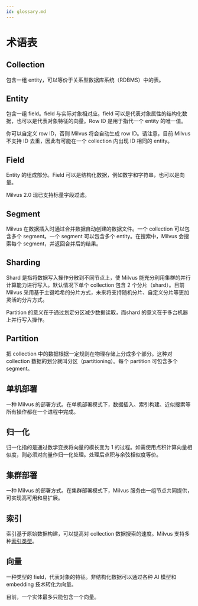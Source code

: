 ```yaml
---
id: glossary.md
---
```


# 术语表

## Collection
包含一组 entity，可以等价于关系型数据库系统（RDBMS）中的表。

## Entity
包含一组 field。field 与实际对象相对应。field 可以是代表对象属性的结构化数据，也可以是代表对象特征的向量。Row ID 是用于指代一个 entity 的唯一值。

<div class="alert note">
你可以自定义 row ID，否则 Milvus 将会自动生成 row ID。请注意，目前 Milvus 不支持 ID 去重，因此有可能在一个 collection 内出现 ID 相同的 entity。
</div>

## Field
Entity 的组成部分。Field 可以是结构化数据，例如数字和字符串，也可以是向量。

<div class="alert note">
Milvus 2.0 现已支持标量字段过滤。
</div>

## Segment
Milvus 在数据插入时通过合并数据自动创建的数据文件。一个 collection 可以包含多个 segment。一个 segment 可以包含多个 entity。在搜索中，Milvus 会搜索每个 segment，并返回合并后的结果。

## Sharding
Shard 是指将数据写入操作分散到不同节点上，使 Milvus 能充分利用集群的并行计算能力进行写入。默认情况下单个 collection 包含 2 个分片（shard）。目前 Milvus 采用基于主键哈希的分片方式，未来将支持随机分片、自定义分片等更加灵活的分片方式。

<div class="alert note">
Partition 的意义在于通过划定分区减少数据读取，而shard 的意义在于多台机器上并行写入操作。
</div>

## Partition
把 collection 中的数据根据一定规则在物理存储上分成多个部分。这种对 collection 数据的划分就叫分区（partitioning）。每个 partition 可包含多个segment。

## 单机部署
一种 Milvus 的部署方式。在单机部署模式下，数据插入、索引构建、近似搜索等所有操作都在一个进程中完成。

## 归一化
归一化指的是通过数学变换将向量的模长变为 1 的过程。如需使用点积计算向量相似度，则必须对向量作归一化处理。处理后点积与余弦相似度等价。

## 集群部署
一种 Milvus 的部署方式。在集群部署模式下，Milvus 服务由一组节点共同提供，可实现高可用和易扩展。

## 索引
索引基于原始数据构建，可以提高对 collection 数据搜索的速度。Milvus 支持多种[索引类型](index.md)。
 
## 向量
一种类型的 field，代表对象的特征。非结构化数据可以通过各种 AI 模型和 embedding 技术转化为向量。

<div class="alert note">
目前，一个实体最多只能包含一个向量。
</div>
